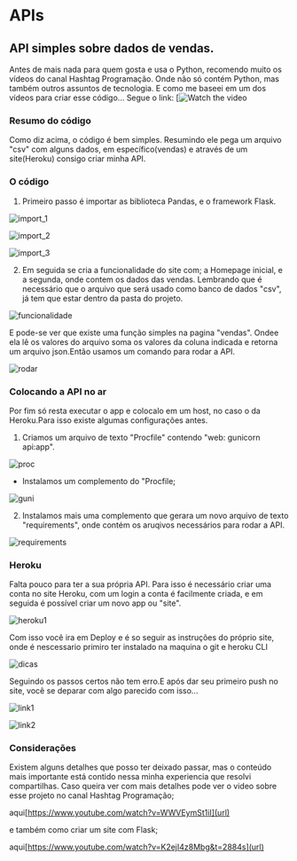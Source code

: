 # APIs
## API simples sobre dados de vendas. ##

Antes de mais nada para quem gosta e usa o Python, recomendo muito os vídeos do canal Hashtag Programação. Onde não só contém Python, mas também outros assuntos de tecnologia. E como me baseei em um dos vídeos para criar esse código...
Segue o link: [![Watch the video](https://www.youtube.com/channel/UCafFexaRoRylOKdzGBU6Pgg)

### Resumo do código ###
Como diz acima, o código é bem simples. Resumindo ele pega um arquivo "csv" com alguns dados, em específico(vendas) e através de um site(Heroku) consigo criar minha API.

### O código ###
1. Primeiro passo é importar as biblioteca Pandas, e o framework Flask.

![import_1](https://user-images.githubusercontent.com/68728828/147696906-9c07c8da-7684-48fe-8e9c-76367ca9d33c.jpg)

![import_2](https://user-images.githubusercontent.com/68728828/147696914-3835b6e2-fd89-4a7d-b8a7-534aef6761a6.jpg)

![import_3](https://user-images.githubusercontent.com/68728828/147696918-e1f86f6f-4a0e-45b8-a1a4-714663ed0cc3.jpg)

2. Em seguida se cria a funcionalidade do site com; a Homepage inicial, e a segunda, onde contem os dados das vendas. Lembrando que é necessário que o arquivo que será usado como banco de dados "csv", já tem que estar dentro da pasta do projeto.

![funcionalidade](https://user-images.githubusercontent.com/68728828/147697281-284a69ee-659b-45fd-aca9-33e14862d8fe.jpg)

E pode-se ver que existe uma função simples na pagina "vendas". Ondee ela lê os valores do arquivo soma os valores da coluna indicada e retorna um arquivo json.Então usamos um comando para rodar a API.

![rodar](https://user-images.githubusercontent.com/68728828/147697711-cd9bb081-3cc3-4700-b8ee-a3c346b8fadd.jpg)

### Colocando a API no ar ###
Por fim só resta executar o app e colocalo em um host, no caso o da Heroku.Para isso existe algumas configurações antes.

1. Criamos um arquivo de texto "Procfile" contendo "web: gunicorn api:app".

![proc](https://user-images.githubusercontent.com/68728828/147698593-3c5e4ada-bf00-4bdc-8458-f31b239ccf21.jpg)

  - Instalamos um complemento do "Procfile;
  
  ![guni](https://user-images.githubusercontent.com/68728828/147698611-47fac3be-943e-44ae-9ad0-76626ae2f51a.jpg)

2. Instalamos mais uma complemento que gerara um novo arquivo de texto "requirements", onde contém os aruqivos necessários para rodar a API.

![requirements](https://user-images.githubusercontent.com/68728828/147698624-87869805-6101-42f4-bd8c-e8b1cbf4be42.jpg)

### Heroku ###
Falta pouco para ter a sua própria API. Para isso é necessário criar uma conta no site Heroku, com um login a conta é facilmente criada, e em seguida é possível criar um novo app ou "site".

![heroku1](https://user-images.githubusercontent.com/68728828/147700047-56523d62-27c7-4be3-9154-a0e4cf52d74f.jpg)

Com isso você ira em Deploy e é so seguir as instruções do próprio site, onde é nescessario primiro ter instalado na maquina o git e heroku CLI

![dicas](https://user-images.githubusercontent.com/68728828/147700401-ff22ce59-cc4b-4b98-82e4-aad26a20cf4a.jpg)

Seguindo os passos certos não tem erro.E após dar seu primeiro push no site, você se deparar com algo parecido com isso...

![link1](https://user-images.githubusercontent.com/68728828/147700718-923b309f-09bd-43bb-b202-b1dc1657ad20.jpg)

![link2](https://user-images.githubusercontent.com/68728828/147700724-f2c9f7cb-22a6-45e8-87cf-74515e3c3167.jpg)

### Considerações ###
Existem alguns detalhes que posso ter deixado passar, mas o conteúdo mais importante está contido nessa minha experiencia que resolvi compartilhas.
Caso queira ver com mais detalhes pode ver o video sobre esse projeto no canal Hashtag Programação;

aqui[https://www.youtube.com/watch?v=WWVEymSt1iI](url)

e também como criar um site com Flask;

aqui[https://www.youtube.com/watch?v=K2ejI4z8Mbg&t=2884s](url)
